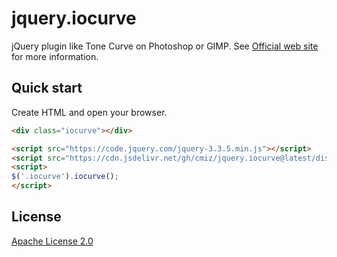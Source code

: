 # jquery.iocurve

jQuery plugin like Tone Curve on Photoshop or GIMP.
See [Official web site](http://cmz.wp.xdomain.jp/jquery.iocurve/) for more information.

## Quick start

Create HTML and open your browser.
```html
<div class="iocurve"></div>

<script src="https://code.jquery.com/jquery-3.3.5.min.js"></script>
<script src="https://cdn.jsdelivr.net/gh/cmiz/jquery.iocurve@latest/dist/jquery.iocurve.min.js"></script>
<script>
$('.iocurve').iocurve();
</script>
```

## License
[Apache License 2.0](https://www.apache.org/licenses/LICENSE-2.0)